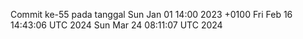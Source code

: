 Commit ke-55 pada tanggal Sun Jan 01 14:00 2023 +0100
Fri Feb 16 14:43:06 UTC 2024
Sun Mar 24 08:11:07 UTC 2024
